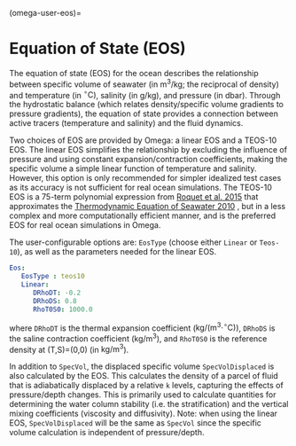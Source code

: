 <!--
© 2025. Triad National Security, LLC. All rights reserved.
This program was produced under U.S. Government contract 89233218CNA000001 for Los Alamos National Laboratory (LANL), which is operated by Triad National Security, LLC for the U.S. Department of Energy/National Nuclear Security Administration. All rights in the program are reserved by Triad National Security, LLC, and the U.S. Department of Energy/National Nuclear Security Administration. The Government is granted for itself and others acting on its behalf a nonexclusive, paid-up, irrevocable worldwide license in this material to reproduce, prepare. derivative works, distribute copies to the public, perform publicly and display publicly, and to permit others to do so.
-->

(omega-user-eos)=

# Equation of State (EOS)

The equation of state (EOS) for the ocean describes the relationship between specific volume of seawater (in $\textrm{m}^3/\textrm{kg}$; the reciprocal of density) and temperature (in $^{\circ}\textrm{C}$), salinity (in $\textrm{g/kg}$), and pressure (in $\textrm{dbar}$). Through the hydrostatic balance (which relates density/specific volume gradients to pressure gradients), the equation of state provides a connection between active tracers (temperature and salinity) and the fluid dynamics.

Two choices of EOS are provided by Omega: a linear EOS and a TEOS-10 EOS. The linear EOS simplifies the relationship by excluding the influence of pressure and using constant expansion/contraction coefficients, making the specific volume a simple linear function of temperature and salinity. However, this option is only recommended for simpler idealized test cases as its accuracy is not sufficient for real ocean simulations. The TEOS-10 EOS is a 75-term polynomial expression from [Roquet et al. 2015](https://www.sciencedirect.com/science/article/pii/S1463500315000566) that approximates the [Thermodynamic Equation of Seawater 2010](https://www.teos-10.org/pubs/TEOS-10_Manual.pdf) , but in a less complex and more computationally efficient manner, and is the preferred EOS for real ocean simulations in Omega.

The user-configurable options are: `EosType` (choose either `Linear` or `Teos-10`), as well as the parameters needed for the linear EOS.

```yaml
Eos:
   EosType : teos10
   Linear:
      DRhoDT: -0.2
      DRhoDS: 0.8
      RhoT0S0: 1000.0
```

where `DRhoDT` is the thermal expansion coefficient ($\textrm{kg}/(\textrm{m}^3 \cdot ^{\circ}\textrm{C})$), `DRhoDS` is the saline contraction coefficient ($\textrm{kg}/\textrm{m}^3$), and `RhoT0S0` is the reference density at (T,S)=(0,0) (in $\textrm{kg}/\textrm{m}^3$).

In addition to `SpecVol`, the displaced specific volume `SpecVolDisplaced` is also calculated by the EOS. This calculates the density of a parcel of fluid that is adiabatically displaced by a relative `k` levels, capturing the effects of pressure/depth changes. This is primarily used to calculate quantities for determining the water column stability (i.e. the stratification) and the vertical mixing coefficients (viscosity and diffusivity). Note: when using the linear EOS, `SpecVolDisplaced` will be the same as `SpecVol` since the specific volume calculation is independent of pressure/depth.

